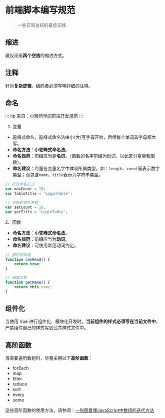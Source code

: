 # 前端脚本编写规范

> 一些日常总结的最佳实践

## 缩进
建议采用**两个空格**的缩进方式。

## 注释
针对**复杂逻辑**，编码者必须写明详细的注释。

## 命名

::: tip
来自：[小玲同学的前端开发规范](http://n_123.coding.me/web_standard/web_standard/js.html)
:::

1. 变量

* 驼峰式命名，驼峰式命名法由小(大)写字母开始，后续每个单词首字母都大写。
* **命名方法**：**小驼峰式命名法**。
* **命名规范**：前缀应当是**名词**。（函数的名字前缀为动词，以此区分变量和函数）。
* **命名建议**：尽量在变量名字中体现所属类型，如：`length`、`count`等表示数字类型；而包含`name`、`title`表示为字符串类型。

``` js
// 好的命名方式
var maxCount = 10;
var tableTitle = 'LoginTable';

// 不好的命名方式
var setCount = 10;
var getTitle = 'LoginTable';
```

2、函数

* **命名方法**：**小驼峰式命名法**。
* **命名规范**：前缀应当为**动词**。
* **命名建议**：可使用常见动词约定。

``` js
// 是否可阅读
function canRead() {
    return true;
}

// 获取名称
function getName() {
    return this.name;
}
```

## 组件化
当使用 Vue 进行组件化、模块化开发时，**当前组件的样式必须写在当前文件中**，严禁组件自己的样式写到公共样式文件中。

## 高阶函数
当需要遍历数组时，尽量采用以下**高阶函数**：
* forEach
* map
* filter
* reduce
* sort
* every
* some

这些高阶函数的使用方法，请参阅：[一张图看懂JavaScript中数组的迭代方法](https://img-blog.csdn.net/20170207110723394?watermark/2/text/aHR0cDovL2Jsb2cuY3Nkbi5uZXQvWWVvbWFuOTI=/font/5a6L5L2T/fontsize/400/fill/I0JBQkFCMA==/dissolve/70/gravity/SouthEast)
